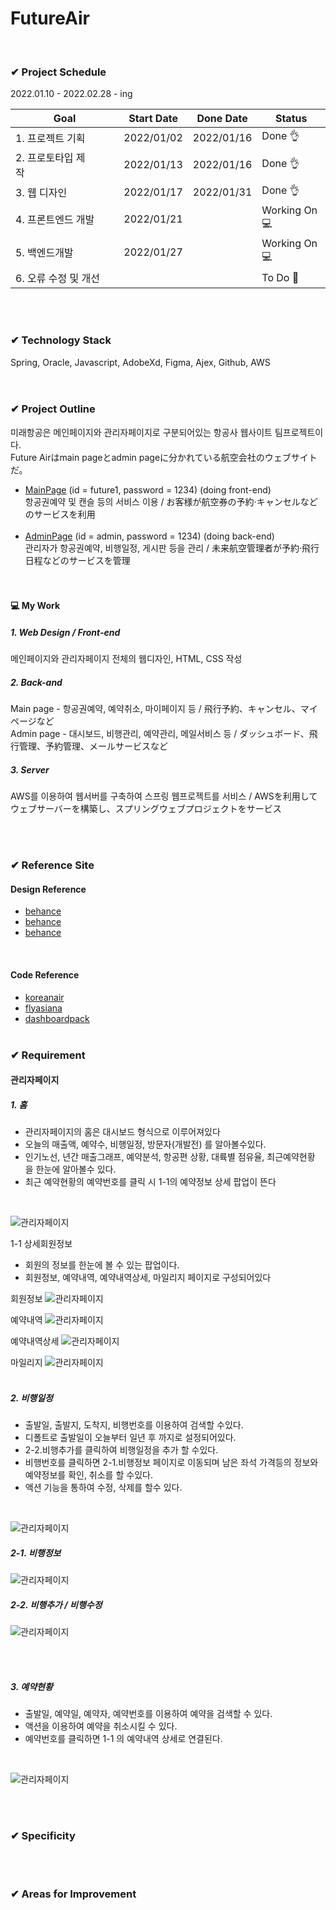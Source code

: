 # FutureAir
<br>

### ✔ Project Schedule
2022.01.10 - 2022.02.28 - ing

|Goal|Start Date|Done Date|Status|
|-----|-----|-----|-----|
|1. 프로젝트 기획 |2022/01/02|2022/01/16|Done 👌|
|2. 프로토타입 제작&nbsp;&nbsp;&nbsp;&nbsp;&nbsp;&nbsp;&nbsp;&nbsp;&nbsp;&nbsp;&nbsp;&nbsp;&nbsp;&nbsp;&nbsp;&nbsp;|2022/01/13|2022/01/16|Done 👌|
|3. 웹 디자인|2022/01/17|2022/01/31|Done 👌|
|4. 프론트엔드 개발|2022/01/21||Working On 💻|
|5. 백엔드개발|2022/01/27||Working On 💻|
|6. 오류 수정 및 개선|||To Do 📌|

<br><br>
### ✔ Technology Stack
Spring, Oracle, Javascript, AdobeXd, Figma, Ajex, Github, AWS   
<br><br>

### ✔ Project Outline
미래항공은 메인페이지와 관리자페이지로 구분되어있는 항공사 웹사이트 팀프로젝트이다. <br>
Future Airはmain pageとadmin pageに分かれている航空会社のウェブサイトだ。<br>

- [MainPage](http://15.165.189.61:8080/futureair/) (id = future1, password = 1234) (doing front-end) <br>
항공권예약 및 캔슬 등의 서비스 이용 / お客様が航空券の予約·キャンセルなどのサービスを利用　<br><br>
- [AdminPage](http://15.165.189.61:8080/futureair/admin) (id = admin, password = 1234) (doing back-end) <br>
관리자가 항공권예약, 비행일정, 게시판 등을 관리 / 未来航空管理者が予約·飛行日程などのサービスを管理 <br>
<br><br>
#### 💻 My Work
##### 1. Web Design /  Front-end
메인페이지와 관리자페이지 전체의 웹디자인, HTML, CSS 작성

##### 2. Back-and
Main page - 항공권예약, 예약취소, 마이페이지 등 / 飛行予約、キャンセル、マイページなど <br>
Admin page - 대시보드, 비행관리, 예약관리, 메일서비스 등 / ダッシュボード、飛行管理、予約管理、メールサービスなど

##### 3. Server
AWS를 이용하여 웹서버를 구축하여 스프링 웹프로젝트를 서비스 / AWSを利用してウェブサーバーを構築し、スプリングウェブプロジェクトをサービス

<br><br>

### ✔ Reference Site
#### Design Reference
- [behance](https://www.behance.net/gallery/117127319/Link-Airlines-UXUI-Design) 
- [behance](https://www.behance.net/gallery/83605803/Aeroflot-Russian-Airlines) 
- [behance](https://www.behance.net/gallery/123963877/Airline-Dashboard) 
<br>

#### Code Reference
- [koreanair](https://www.koreanair.com/kr/ko/in-flight/aircraft) 
- [flyasiana](https://flyasiana.com/C/KR/KO/index) 
- [dashboardpack](https://dashboardpack.com/live-demo-preview/?livedemo=378761) 
<br><br>

### ✔ Requirement

#### 관리자페이지
##### 1. 홈
- 관리자페이지의 홈은 대시보드 형식으로 이루어져있다
- 오늘의 매출액, 예약수, 비행일정, 방문자(개발전) 를 알아볼수있다.
- 인기노선, 년간 매출그래프, 예약분석, 항공편 상황, 대륙별 점유율, 최근예약현황 을 한눈에 알아볼수 있다.
- 최근 예약현황의 예약번호를 클릭 시 1-1의 예약정보 상세 팝업이 뜬다
<br>

![관리자페이지](https://img1.daumcdn.net/thumb/R1280x0/?scode=mtistory2&fname=https%3A%2F%2Fblog.kakaocdn.net%2Fdn%2FbKQNk6%2Fbtrw5PFwhOM%2FqXjkiIBuJa6f8p55WeAk7k%2Fimg.jpg)

1-1 상세회원정보
- 회원의 정보를 한눈에 볼 수 있는 팝업이다.
- 회원정보, 예약내역, 예약내역상세, 마일리지 페이지로 구성되어있다

회원정보
![관리자페이지](https://img1.daumcdn.net/thumb/R1280x0/?scode=mtistory2&fname=https%3A%2F%2Fblog.kakaocdn.net%2Fdn%2FCcSWC%2FbtrwXzqrVJ4%2F22l3Il5i3KNIUxGLzTI2vK%2Fimg.jpg)

예약내역
![관리자페이지](https://img1.daumcdn.net/thumb/R1280x0/?scode=mtistory2&fname=https%3A%2F%2Fblog.kakaocdn.net%2Fdn%2Fs0H53%2FbtrwLbD52Ko%2FpRP96SkKaGeoTcArHiGVF0%2Fimg.jpg)

예약내역상세
![관리자페이지](https://img1.daumcdn.net/thumb/R1280x0/?scode=mtistory2&fname=https%3A%2F%2Fblog.kakaocdn.net%2Fdn%2FbpVeR0%2Fbtrw5QLqy9W%2FzC4JuJxErU5uRNZypyjeI1%2Fimg.jpg)

마일리지
![관리자페이지](https://img1.daumcdn.net/thumb/R1280x0/?scode=mtistory2&fname=https%3A%2F%2Fblog.kakaocdn.net%2Fdn%2FcZOZtu%2FbtrwTOhQbhK%2Frv3b7mTcNxmUO2RdqaTYaK%2Fimg.jpg)
<br><br>

##### 2. 비행일정
- 출발일, 출발지, 도착지, 비행번호를 이용하여 검색할 수있다.
- 디폴트로 출발일이 오늘부터 일년 후 까지로 설정되어있다.
- 2-2.비행추가를 클릭하여 비행일정을 추가 할 수있다.
- 비행번호를 클릭하면 2-1.비행정보 페이지로 이동되며 남은 좌석 가격등의 정보와 예약정보를 확인, 취소를 할 수있다.
- 액션 기능을 통하여 수정, 삭제를 할수 있다.
<br>

![관리자페이지](https://img1.daumcdn.net/thumb/R1280x0/?scode=mtistory2&fname=https%3A%2F%2Fblog.kakaocdn.net%2Fdn%2FcUxWFY%2FbtrwZZoJcVc%2FN9kZ0l5VFKbl3zlEoWdBA1%2Fimg.png)
##### 2-1. 비행정보
![관리자페이지](https://img1.daumcdn.net/thumb/R1280x0/?scode=mtistory2&fname=https%3A%2F%2Fblog.kakaocdn.net%2Fdn%2FbRJkfg%2Fbtrw2NuQSTm%2FC3INcnIm9xFml6FiVKFHn0%2Fimg.jpg)
##### 2-2. 비행추가 / 비행수정
![관리자페이지](https://img1.daumcdn.net/thumb/R1280x0/?scode=mtistory2&fname=https%3A%2F%2Fblog.kakaocdn.net%2Fdn%2FdqSCyk%2FbtrwT1tOYh4%2FRFJp8YkxfEmv8u01R6BWQK%2Fimg.jpg)

<br><br>

##### 3. 예약현황
- 출발일, 예약일, 예약자, 예약번호를 이용하여 예약을 검색할 수 있다.
- 액션을 이용하여 예약을 취소시킬 수 있다.
- 예약번호를 클릭하면 1-1 의 예약내역 상세로 연결된다.
<br>

![관리자페이지](https://img1.daumcdn.net/thumb/R1280x0/?scode=mtistory2&fname=https%3A%2F%2Fblog.kakaocdn.net%2Fdn%2FPT4dE%2FbtrwK90slEy%2FOCBxx8JfzuvKS0O5Jc9qnK%2Fimg.jpg)

<br><br>

### ✔ Specificity
<br><br>

### ✔ Areas for Improvement

